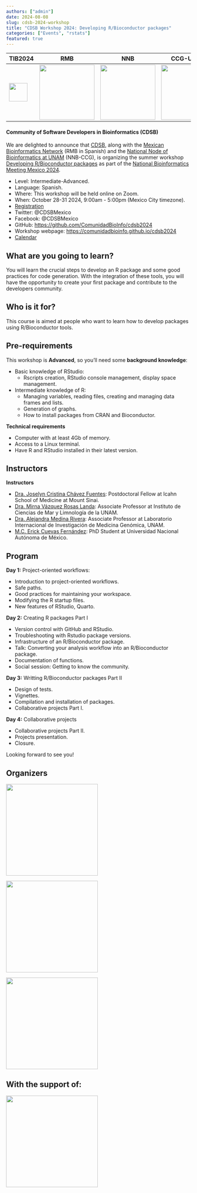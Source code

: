 ```yaml
---
authors: ["admin"]
date: 2024-08-08
slug: cdsb-2024-workshop
title: "CDSB Workshop 2024: Developing R/Bioconductor packages"
categories: ["Events", "rstats"]
featured: true
---
```


| TIB2024 | RMB | NNB | CCG-UNAM |
| --- | --- | --- | --- |
| [<img src="https://congresos.nnb.unam.mx/tib2019/wp-content/uploads/sites/4/2019/03/NNB-TIB-Logo.png" width="50px" />](http://www.nnb.unam.mx/TIB2022/) | [<img src="http://www.nnb.unam.mx/TIB2020/wp-content/uploads/sites/2/2020/03/RMB_Logo-horizontal.png" width="150px" />](https://www.redmexicanadebioinformatica.org/) | [<img src="http://www.nnb.unam.mx/TIB2020/wp-content/uploads/sites/2/2020/03/logo-principal.png" width="150px" />](http://www.nnb.unam.mx/) | [<img src="http://www.nnb.unam.mx/TIB2020/wp-content/uploads/sites/2/2020/03/CCG_Logo_HR.png" width="150px" />](http://www.ccg.unam.mx/) |

#### Community of Software Developers in Bioinformatics (CDSB)

We are delighted to announce that [CDSB](https://twitter.com/CDSBMexico), along with the [Mexican Bioinformatics Network](https://twitter.com/RBioinformatica) (RMB in Spanish) and the [National Node of Bioinformatics at UNAM](https://twitter.com/nnb_unam) (NNB-CCG), is organizing the summer workshop [Developing R/Bioconductor packages](https://comunidadbioinfo.github.io/cdsb2024)  as part of the [National Bioinformatics Meeting Mexico 2024](https://www.nnb.unam.mx/EBM2024/). 

- Level: Intermediate-Advanced.
- Language: Spanish.
- Where: This workshop will be held online on Zoom. 
- When: October 28-31 2024, 9:00am - 5:00pm (Mexico City timezone).
- [Registration](https://www.nnb.unam.mx/EBM2024/registro/)
- Twitter: @CDSBMexico
- Facebook: @CDSBMexico
- GitHub: https://github.com/ComunidadBioInfo/cdsb2024
- Workshop webpage: https://comunidadbioinfo.github.io/cdsb2024
- [Calendar](http://bit.ly/calendarcdsb2024)


## What are you going to learn?

You will learn the crucial steps to develop an R package and some good practices for code generation. With the integration of these tools, you will have the opportunity to create your first package and contribute to the developers community.


## Who is it for?

This course is aimed at people who want to learn how to develop packages using R/Bioconductor tools.


## Pre-requirements

This workshop is **Advanced**, so you’ll need some **background knowledge**: 

- Basic knowledge of RStudio:
    - Rscripts creation, RStudio console management, display space management.
- Intermediate knowledge of R: 
    - Managing variables, reading files, creating and managing data frames and lists. 
    - Generation of graphs.
    - How to install packages from CRAN and Bioconductor.

**Technical requirements**

- Computer with at least 4Gb of memory.
- Access to a Linux terminal.
- Have R and RStudio installed in their latest version.


## Instructors

**Instructors**

- [Dra. Joselyn Cristina Chávez Fuentes](https://comunidadbioinfo.github.io/es/authors/josschavezf/): Postdoctoral Fellow at Icahn School of Medicine at Mount Sinai.
- [Dra. Mirna Vázquez Rosas Landa](https://comunidadbioinfo.github.io/es/authors/mirnavrl/): Associate Professor at Instituto de Ciencias de Mar y Limnología de la UNAM.
- [Dra. Alejandra Medina Rivera](https://comunidadbioinfo.github.io/es/authors/amedina/): Associate Professor at Laboratorio Internacional de Investigación de Medicina Genómica, UNAM. 
- [M.C. Erick Cuevas Fernández](https://comunidadbioinfo.github.io/es/authors/erickcufe/): PhD Student at Universidad Nacional Autónoma de México.


## Program

**Day 1:** Project-oriented workflows:
- Introduction to project-oriented workflows.
- Safe paths.
- Good practices for maintaining your workspace.
- Modifying the R startup files.
- New features of RStudio, Quarto.


**Day 2:**  Creating R packages Part I
- Version control with GitHub and RStudio. 
- Troubleshooting with Rstudio package versions.
- Infrastructure of an R/Bioconductor package.
- Talk: Converting your analysis workflow into an R/Bioconductor package.
- Documentation of functions.
- Social session: Getting to know the community.

**Day 3:** Writting R/Bioconductor packages Part II
- Design of tests.
- Vignettes.
- Compilation and installation of packages.
- Collaborative projects Part I.

**Day 4:** Collaborative projects
- Collaborative projects Part II. 
- Projects presentation.
- Closure.

Looking forward to see you!


## Organizers


[<img src="https://comunidadbioinfo.github.io/images/logo_hu887f29129fe527571c16cff89573bbf0_57814_0x70_resize_lanczos_2.png" width="250px" />](https://comunidadbioinfo.github.io/es/)


[<img src="http://www.nnb.unam.mx/TIB2020/wp-content/uploads/sites/2/2020/03/logo-principal.png" width="250px" />](http://www.nnb.unam.mx/)


[<img src="http://www.nnb.unam.mx/TIB2020/wp-content/uploads/sites/2/2020/03/CCG_Logo_HR.png" width="250px" />](http://www.ccg.unam.mx/)


## With the support of:

[<img src="http://www.nnb.unam.mx/TIB2020/wp-content/uploads/sites/2/2020/03/RMB_Logo-horizontal.png" width="250px" />](https://www.redmexicanadebioinformatica.org/)




